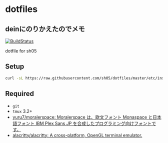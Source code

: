 # dotfiles

## deinにのりかえたのでメモ

[![BuildStatus](https://github.com/sh05/dotfiles/workflows/CI/badge.svg)](https://github.com/sh05cappyzawa/dotfiles/actions?query=workflow%3ACI)

dotfile for sh05

## Setup

```bash
curl -sL https://raw.githubusercontent.com/sh05/dotfiles/master/etc/install | bash
```

## Required

- `git`
- `tmux` 3.2+
- [yuru7/moralerspace: Moralerspace は、欧文フォント Monaspace と日本語フォント IBM Plex Sans JP を合成したプログラミング向けフォントです。](https://github.com/yuru7/moralerspace)
- [alacritty/alacritty: A cross\-platform, OpenGL terminal emulator\.](https://github.com/alacritty/alacritty)
